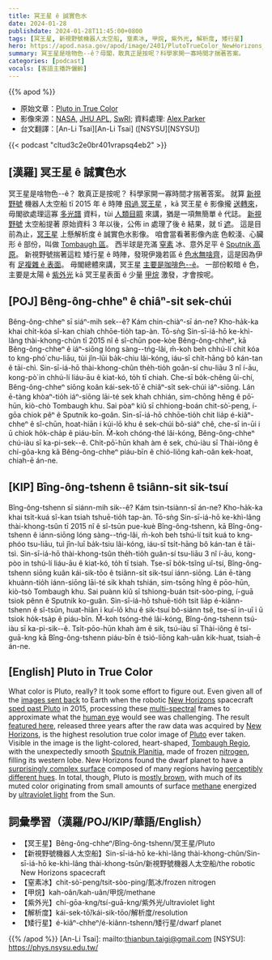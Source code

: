 ```yaml
---
title: 冥王星 ê 誠實色水
date: 2024-01-28
publishdate: 2024-01-28T11:45:00+0800
tags: [冥王星, 新視野號機器人太空船, 窒素冰, 甲烷, 紫外光, 解析度, 矮行星]
hero: https://apod.nasa.gov/apod/image/2401/PlutoTrueColor_NewHorizons_960.jpg
summary: 冥王星是啥物色--ê？毋閣，敢真正是按呢？科學家開一寡時間才揣著答案。
categories: [podcast]
vocals: [客語主播許儷齡]
---
```


{{% apod %}}

- 原始文章：[Pluto in True Color](https://apod.nasa.gov/apod/ap240128.html)
- 影像來源：[NASA](https://www.nasa.gov/), [JHU APL](https://www.jhuapl.edu/), [SwRI](https://www.swri.org/); 資料處理: [Alex Parker](http://www.alexharrisonparker.com/)
- 台文翻譯：[An-Li Tsai][An-Li Tsai] ([NSYSU][NSYSU])

{{< podcast "cltud3c2e0br401vrapsq4eb2" >}}

## [漢羅] 冥王星 ê 誠實色水
冥王星是啥物色--ê？
敢真正是按呢？
科學家開一寡時間才揣著答案。
就算 [新視野號][New Horizons 1] 機器人太空船 tī 2015 年 ê 時陣 [飛過 冥王星][sped past Pluto] ，kā 冥王星 ê 影像攏 [送轉來][images sent back]，毋閣欲處理這寡 [多光譜][multi-spectral] 資料，tùi [人類目睭][human eye] 來講，猶是一項無簡單 ê 代誌。
[新視野號][New Horizons 2] 太空船提著 原始資料 3 年以後，公佈 in 處理了後 ê 結果，就 tī [遮][featured here]。
這是目前為止，[冥王星][Pluto] 上懸解析度 ê 誠實色水影像。
咱會當看著影像內底 色較淺、心臟形 ê 部份，叫做 [Tombaugh 區][Tombaugh Regio]。
西半球是充滿 [窒素][nitrogen] 冰、意外足平 ê [Sputnik 高原][Sputnik Planitia]。
新視野號揣著這粒 矮行星 ê 時陣，發現伊幾若區 ê [色水無啥齊][perceptibly different hues]，這是因為伊有 [足複雜 ê 表面][surprisingly complex surface]。
毋閣總體來講，冥王星 [主要是咖啡色--ê][mostly brown]。
一部份較暗 ê 色，主要是太陽 ê [紫外光][ultraviolet light] kā 冥王星表面 ê 少量 [甲烷][methane] 激發，才會按呢。

## [POJ] Bêng-ông-chheⁿ ê chiâⁿ-si̍t sek-chúi
Bêng-ông-chheⁿ sī siáⁿ-mih sek--ê?
Kám chin-chiàⁿ-sī án-ne?
Kho-ha̍k-ka khai chi̍t-kóa sî-kan chiah chhōe-tio̍h tap-àn.
Tō-sǹg Sin-sī-iá-hō ke-khì-lâng thài-khong-chûn tī 2015 nî ê sî-chūn poe-kòe Bêng-ông-chheⁿ, kā Bêng-ông-chheⁿ ê iáⁿ-siōng lóng sàng--tńg-lâi, m̄-koh beh chhú-lí chit kóa to kng-phó͘ chu-liāu, tùi jîn-lūi ba̍k-chiu lâi-kóng, iáu-sī chi̍t-hāng bô kán-tan ê tāi-chì.
Sin-sī-iá-hō thài-khong-chûn the̍h-tio̍h goân-sí chu-liāu 3 nî í-āu, kong-pò͘ in chhú-lí liáu-āu ê kiat-kó, to̍h tī chiah.
Che-sī bo̍k-chêng ûi-chí, Bêng-ông-chheⁿ siōng koân kái-sek-tō͘ ê chiâⁿ-si̍t sek-chúi iáⁿ-siōng.
Lán ē-tàng khòaⁿ-tio̍h iáⁿ-siōng lāi-té sek khah chhián, sim-chōng hêng ê pō͘-hūn, kiò-chò Tombaugh khu.
Sai pòaⁿ kiû sī chhiong-boán chit-sò͘-peng, í-gōa chiok pêⁿ ê Sputnik ko-goân.
Sin-sī-iá-hō chhōe-tio̍h chit lia̍p é-kiâⁿ-chheⁿ ê sî-chūn, hoat-hiān i kúi-lō khu ê sek-chúi bô-siáⁿ chê, che-sī in-ūi i ū chiok ho̍k-cha̍p ê piáu-bīn.
M̄-koh chóng-thé lâi-kóng, Bêng-ông-chheⁿ chú-iàu sī ka-pi-sek--ê.
Chi̍t-pō͘-hūn khah àm ê sek, chú-iàu sī Thài-iông ê chí-gōa-kng kā Bêng-ông-chheⁿ piáu-bīn ê chió-liōng kah-oân kek-hoat, chiah-ē án-ne.

## [KIP] Bîng-ông-tshenn ê tsiânn-si̍t sik-tsuí
Bîng-ông-tshenn sī siánn-mih sik--ê?
Kám tsin-tsiànn-sī án-ne?
Kho-ha̍k-ka khai tsi̍t-kuá sî-kan tsiah tshuē-tio̍h tap-àn.
Tō-sǹg Sin-sī-iá-hō ke-khì-lâng thài-khong-tsûn tī 2015 nî ê sî-tsūn pue-kuè Bîng-ông-tshenn, kā Bîng-ông-tshenn ê iánn-siōng lóng sàng--tńg-lâi, m̄-koh beh tshú-lí tsit kuá to kng-phóo tsu-liāu, tuì jîn-luī ba̍k-tsiu lâi-kóng, iáu-sī tsi̍t-hāng bô kán-tan ê tāi-tsì.
Sin-sī-iá-hō thài-khong-tsûn the̍h-tio̍h guân-sí tsu-liāu 3 nî í-āu, kong-pòo in tshú-lí liáu-āu ê kiat-kó, to̍h tī tsiah.
Tse-sī bo̍k-tsîng uî-tsí, Bîng-ông-tshenn siōng kuân kái-sik-tōo ê tsiânn-si̍t sik-tsuí iánn-siōng.
Lán ē-tàng khuànn-tio̍h iánn-siōng lāi-té sik khah tshián, sim-tsōng hîng ê pōo-hūn, kiò-tsò Tombaugh khu.
Sai puànn kiû sī tshiong-buán tsit-sòo-ping, í-guā tsiok pênn ê Sputnik ko-guân.
Sin-sī-iá-hō tshuē-tio̍h tsit lia̍p é-kiânn-tshenn ê sî-tsūn, huat-hiān i kuí-lō khu ê sik-tsuí bô-siánn tsê, tse-sī in-uī i ū tsiok ho̍k-tsa̍p ê piáu-bīn.
M̄-koh tsóng-thé lâi-kóng, Bîng-ông-tshenn tsú-iàu sī ka-pi-sik--ê.
Tsi̍t-pōo-hūn khah àm ê sik, tsú-iàu sī Thài-iông ê tsí-guā-kng kā Bîng-ông-tshenn piáu-bīn ê tsió-liōng kah-uân kik-huat, tsiah-ē án-ne.

## [English] Pluto in True Color
What color is Pluto, really?
It took some effort to figure out.
Even given all of the [images sent back][images sent back] to Earth when the robotic [New Horizons][New Horizons 1] spacecraft [sped past Pluto][sped past Pluto] in 2015, processing these [multi-spectral][multi-spectral] frames to approximate what the [human eye][human eye] would see was challenging.
The result [featured here][featured here], released three years after the raw data was acquired by [New Horizons][New Horizons 2], is the highest resolution true color image of [Pluto][Pluto] ever taken.
Visible in the image is the light-colored, heart-shaped, [Tombaugh Regio][Tombaugh Regio], with the unexpectedly smooth [Sputnik Planitia][Sputnik Planitia], made of frozen [nitrogen][nitrogen], filling its western lobe.
New Horizons found the dwarf planet to have a [surprisingly complex surface][surprisingly complex surface] composed of many regions having [perceptibly different hues][perceptibly different hues].
In total, though, Pluto is [mostly brown][mostly brown], with much of its muted color originating from small amounts of surface [methane][methane] energized by [ultraviolet light][ultraviolet light] from the Sun.

## 詞彙學習（漢羅/POJ/KIP/華語/English）
- 【冥王星】Bêng-ông-chheⁿ/Bîng-ông-tshenn/冥王星/Pluto
- 【新視野號機器人太空船】Sin-sī-iá-hō ke-khì-lâng thài-khong-chûn/Sin-sī-iá-hō ke-khì-lâng thài-khong-tsûn/新視野號機器人太空船/the robotic New Horizons spacecraft
- 【窒素冰】chit-sò͘-peng/tsit-sòo-ping/氮冰/frozen nitrogen
- 【甲烷】kah-oân/kah-uân/甲烷/methane
- 【紫外光】chí-gōa-kng/tsí-guā-kng/紫外光/ultraviolet light
- 【解析度】kái-sek-tō͘/kái-sik-tōo/解析度/resolution
- 【矮行星】é-kiâⁿ-chheⁿ/é-kiânn-tshenn/矮行星/dwarf planet

{{% /apod %}}
[An-Li Tsai]: mailto:thianbun.taigi@gmail.com
[NSYSU]: https://phys.nsysu.edu.tw/

[copyright]: https://apod.nasa.gov/apod/fap/lib/about_apod.html#srapply
[License]: https://creativecommons.org/licenses/by/3.0/

[images sent back]:https://apod.nasa.gov/apod/ap150831.html
[New Horizons 1]:https://science.nasa.gov/mission/new-horizons/
[sped past Pluto]:https://apod.nasa.gov/apod/ap170731.html
[multi-spectral]:https://en.wikipedia.org/wiki/Ralph_(New_Horizons)
[human eye]:https://micro.magnet.fsu.edu/primer/java/humanvision/accommodation/index.html
[featured here]:http://pluto.jhuapl.edu/Galleries/Featured-Images/image.php?page=1&gallery_id=2&image_id=543
[New Horizons 2]:http://pluto.jhuapl.edu/Mission/Spacecraft.php#Systems-and-Components
[Pluto]:https://science.nasa.gov/dwarf-planets/pluto/
[Tombaugh Regio]:https://en.wikipedia.org/wiki/Tombaugh_Regio
[Sputnik Planitia]:https://apod.nasa.gov/apod/ap161122.html
[nitrogen]:https://periodic.lanl.gov/7.shtml
[surprisingly complex surface]:https://apod.nasa.gov/apod/ap150914.html
[perceptibly different hues]:https://www.reddit.com/media?url=https%3A%2F%2Fi.redd.it%2Fxvdk3cwfp1171.jpg
[mostly brown]:https://apod.nasa.gov/apod/ap060903.html
[methane]:https://www.nasa.gov/solar-system/first-you-see-it-then-you-dont-scientists-closer-to-explaining-mars-methane-mystery/
[ultraviolet light]:https://science.nasa.gov/ems/10_ultravioletwaves
